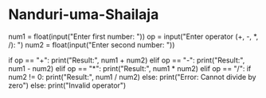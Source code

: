 # Nanduri-uma-Shailaja
num1 = float(input("Enter first number: "))
op = input("Enter operator (+, -, *, /): ")
num2 = float(input("Enter second number: "))

if op == "+":
    print("Result:", num1 + num2)
elif op == "-":
    print("Result:", num1 - num2)
elif op == "*":
    print("Result:", num1 * num2)
elif op == "/":
    if num2 != 0:
        print("Result:", num1 / num2)
    else:
        print("Error: Cannot divide by zero")
else:
    print("Invalid operator")
